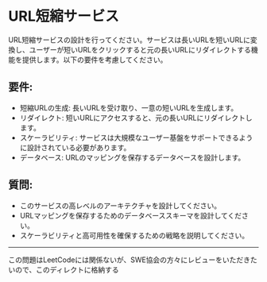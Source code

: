 # URL短縮サービス

URL短縮サービスの設計を行ってください。サービスは長いURLを短いURLに変換し、ユーザーが短いURLをクリックすると元の長いURLにリダイレクトする機能を提供します。以下の要件を考慮してください。

## 要件:
- 短縮URLの生成: 長いURLを受け取り、一意の短いURLを生成します。
- リダイレクト: 短いURLにアクセスすると、元の長いURLにリダイレクトします。
- スケーラビリティ: サービスは大規模なユーザー基盤をサポートできるように設計されている必要があります。
- データベース: URLのマッピングを保存するデータベースを設計します。
## 質問:
- このサービスの高レベルのアーキテクチャを設計してください。
- URLマッピングを保存するためのデータベーススキーマを設計してください。
- スケーラビリティと高可用性を確保するための戦略を説明してください。

--------------------------

この問題はLeetCodeには関係ないが、SWE協会の方々にレビューをいただきたいので、このディレクトに格納する
